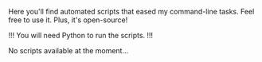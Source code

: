 Here you'll find automated scripts that eased my command-line tasks.
Feel free to use it.
Plus, it's open-source!

!!! You will need Python to run the scripts. !!!

No scripts available at the moment...

